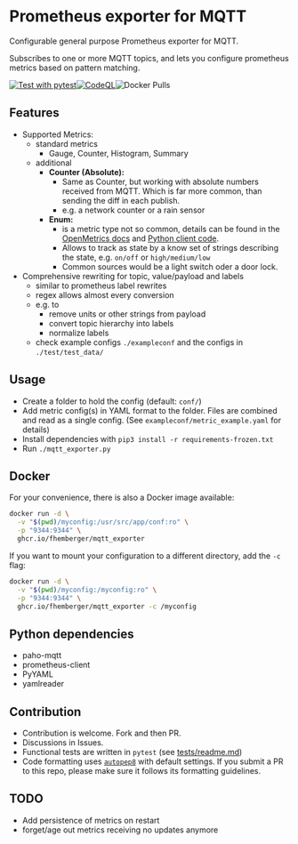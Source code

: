 # Prometheus exporter for MQTT

Configurable general purpose Prometheus exporter for MQTT.

Subscribes to one or more MQTT topics, and lets you configure prometheus metrics based on pattern matching.

[![Test with pytest](https://github.com/fhemberger/mqtt_exporter/actions/workflows/test.yml/badge.svg)](https://github.com/fhemberger/mqtt_exporter/actions/workflows/test.yml)[![CodeQL](https://github.com/fhemberger/mqtt_exporter/actions/workflows/codeql-analysis.yml/badge.svg)](https://github.com/fhemberger/mqtt_exporter/actions/workflows/codeql-analysis.yml)![Docker Pulls](https://img.shields.io/docker/pulls/fhemberger/mqtt_exporter)


## Features

- Supported Metrics:
  - standard metrics 
    - Gauge, Counter, Histogram, Summary
  - additional
    - **Counter (Absolute):** 
      - Same as Counter, but working with absolute numbers received from MQTT. Which is far more common, than sending the diff in each publish.
      - e.g. a network counter or a rain sensor
    - **Enum:**
      - is a metric type not so common, details can be found in the [OpenMetrics docs](https://github.com/OpenObservability/OpenMetrics/blob/main/specification/OpenMetrics.md#stateset) and [Python client code](https://github.com/prometheus/client_python/blob/9a24236695c9ad47f9dc537a922a6d1333d8d093/prometheus_client/metrics.py#L640-L698).
      - Allows to track as state by a know set of strings describing the state, e.g. `on/off` or `high/medium/low`
      - Common sources would be a light switch oder a door lock.
- Comprehensive rewriting for topic, value/payload and labels 
  - similar to prometheus label rewrites
  - regex allows almost every conversion
  - e.g. to
    - remove units or other strings from payload 
    - convert topic hierarchy into labels
    - normalize labels
  - check example configs `./exampleconf` and the configs in `./test/test_data/`


## Usage

- Create a folder to hold the config (default: `conf/`)
- Add metric config(s) in YAML format to the folder. Files are combined and read as a single config. (See `exampleconf/metric_example.yaml` for details)
- Install dependencies with `pip3 install -r requirements-frozen.txt`
- Run `./mqtt_exporter.py`


## Docker

For your convenience, there is also a Docker image available:

```bash
docker run -d \
  -v "$(pwd)/myconfig:/usr/src/app/conf:ro" \
  -p "9344:9344" \
  ghcr.io/fhemberger/mqtt_exporter
```

If you want to mount your configuration to a different directory, add the `-c` flag:

```bash
docker run -d \
  -v "$(pwd)/myconfig:/myconfig:ro" \
  -p "9344:9344" \
  ghcr.io/fhemberger/mqtt_exporter -c /myconfig
```


## Python dependencies

 - paho-mqtt
 - prometheus-client
 - PyYAML
 - yamlreader


## Contribution

* Contribution is welcome. Fork and then PR. 
* Discussions in Issues.
* Functional tests are written in `pytest` (see [tests/readme.md](tests/readme.md)) 
* Code formatting uses [`autopep8`](https://pypi.org/project/autopep8/) with default settings. If you submit a PR to this repo, please make sure it follows its formatting guidelines.


## TODO

- Add persistence of metrics on restart
- forget/age out metrics receiving no updates anymore
